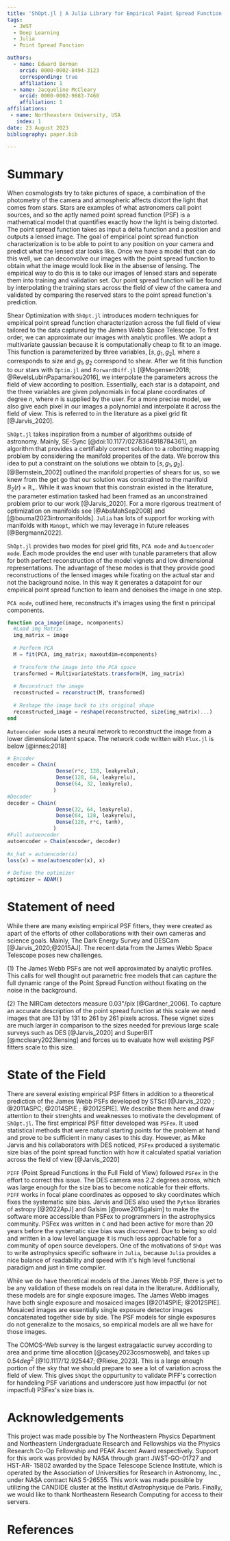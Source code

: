 ```yaml
---
title: 'ShOpt.jl | A Julia Library for Empirical Point Spread Function Characterization of JWST NIRCam Images'
tags:
  - JWST 
  - Deep Learning
  - Julia 
  - Point Spread Function

authors:
  - name: Edward Berman
    orcid: 0000-0002-8494-3123
    corresponding: true
    affiliation: 1
  - name: Jacqueline McCleary
    orcid: 0000-0002-9883-7460
    affiliation: 1
affiliations:
 - name: Northeastern University, USA
   index: 1
date: 23 August 2023
bibliography: paper.bib

---
```


# Summary
When cosmologists try to take pictures of space, a combination of the photometry of the camera and atmospheric affects distort the light that comes from stars. Stars are examples of what astronomers call point sources, and so the aptly named point spread function (PSF) is a mathematical model that quantifies exactly how the light is being distorted. The point spread function takes as input a delta function and a position and outputs a lensed image. The goal of empirical point spread function characterization is to be able to point to any position on your camera and predict what the lensed star looks like. Once we have a model that can do this well, we can deconvolve our images with the point spread function to obtain what the image would look like in the absense of lensing. The empirical way to do this is to take our images of lensed stars and seperate them into training and validation set. Our point spread function will be found by interpolating the training stars across the field of view of the camera and validated by comparing the reserved stars to the point spread function's prediction.

Shear Optimization with `ShOpt.jl` introduces modern techniques for empirical point spread function characterization across the full field of view tailored to the data captured by the James Webb Space Telescope. To first order, we can approximate our images with analytic profiles. We adopt a multivariate gaussian because it is computationally cheap to fit to an image. This function is parameterized by three variables, $[s, g_1, g_2]$, where $s$ corresponds to size and $g_1 , g_2$ correspond to shear. After we fit this function to our stars with `Optim.jl` and `ForwardDiff.jl` [@Mogensen2018; @RevelsLubinPapamarkou2016], we interpolate the parameters across the field of view according to position. Essentially, each star is a datapoint, and the three variables are given polynomials in focal plane coordinates of degree $n$, where $n$ is supplied by the user. For a more precise model, we also give each pixel in our images a polynomial and interpolate it across the field of view. This is referred to in the literature as a pixel grid fit [@Jarvis_2020]. 

`ShOpt.jl` takes inspiration from a number of algorithms outside of astronomy. Mainly, SE-Sync [@doi:10.1177/0278364918784361], an algorithm that provides a certifiably correct solution to a robotting mapping problem by considering the manifold properites of the data. We borrow this idea to put a constraint on the solutions we obtain to $[s, g_1, g_2]$. [@Bernstein_2002] outlined the manifold properties of shears for us, so we knew from the get go that our solution was constrained to the manifold $B_2(r) \times \mathbb{R}_{+}$. While it was known that this constrain existed in the literature, the parameter estimation tasked had been framed as an unconstrained problem prior to our work  [@Jarvis_2020]. For a more rigorous treatment of optimization on manifolds see [@AbsMahSep2008] and [@boumal2023intromanifolds]. `Julia` has lots of support for working with manifolds with `Manopt`, which we may leverage in future releases [@Bergmann2022]. 

`ShOpt.jl` provides two modes for pixel grid fits, `PCA mode` and `Autoencoder mode`. Each mode provides the end user with tunable parameters that allow for both perfect reconstruction of the model vignets and low dimensional representations. The advantage of these modes is that they provide good reconstructions of the lensed images while fixating on the actual star and not the background noise. In this way it generates a datapoint for our empirical point spread function to learn and denoises the image in one step.

`PCA mode`, outlined here, reconstructs it's images using the first n principal components.
```Julia
function pca_image(image, ncomponents)    
  #Load img Matrix
  img_matrix = image
    
  # Perform PCA    
  M = fit(PCA, img_matrix; maxoutdim=ncomponents)    
    
  # Transform the image into the PCA space    
  transformed = MultivariateStats.transform(M, img_matrix)    
    
  # Reconstruct the image    
  reconstructed = reconstruct(M, transformed)    
    
  # Reshape the image back to its original shape    
  reconstructed_image = reshape(reconstructed, size(img_matrix)...)    
end    
```
`Autoencoder mode` uses a neural network to reconstruct the image from a lower dimensional latent space. The network code written with `Flux.jl` is below [@innes:2018]
```Julia
# Encoder    
encoder = Chain(    
                Dense(r*c, 128, leakyrelu),    
                Dense(128, 64, leakyrelu),    
                Dense(64, 32, leakyrelu),    
               )    
#Decoder
decoder = Chain(    
                Dense(32, 64, leakyrelu),    
                Dense(64, 128, leakyrelu),    
                Dense(128, r*c, tanh),    
               )    
#Full autoencoder
autoencoder = Chain(encoder, decoder)    
                      
#x_hat = autoencoder(x)    
loss(x) = mse(autoencoder(x), x)    
    
# Define the optimizer    
optimizer = ADAM()    

```

# Statement of need
While there are many existing empirical PSF fitters, they were created as apart of the efforts of other collaborations with their own cameras and science goals. Mainly, The Dark Energy Survey and DESCam [@Jarvis_2020;@2015AJ]. The recent data from the James Webb Space Telescope poses new challenges. 

(1) The James Webb PSFs are not well approximated by analytic profiles. This calls for well thought out parametric free models that can capture the full dynamic range of the Point Spread Function without fixating on the noise in the background.  

(2) The NIRCam detectors measure 0.03"/pix [@Gardner_2006]. To capture an accurate description of the point spread function at this scale we need images that are $131$ by $131$ to $261$ by $261$ pixels across. These vignet sizes are much larger in comparison to the sizes needed for previous large scale surveys such as DES [@Jarvis_2020] and SuperBIT [@mccleary2023lensing] and forces us to evaluate how well existing PSF fitters scale to this size.


# State of the Field
There are several existing empirical PSF fitters in addition to a theoretical prediction of the James Webb PSFs developed by STScI [@Jarvis_2020 ; @2011ASPC; @2014SPIE ; @2012SPIE]. We describe them here and draw attention to their strenghts and weaknesses to motivate the development of `ShOpt.jl`. The first empirical PSF fitter developed was `PSFex`. It used statistical methods that were natural starting points for the problem at hand and prove to be sufficient in many cases to this day. However, as Mike Jarvis and his collaborators with DES noticed, `PSFex` produced a systematic size bias of the point spread function with how it calculated spatial variation across the field of view [@Jarvis_2020] 

`PIFF` (Point Spread Functions in the Full Field of View) followed `PSFex` in the effort to correct this issue. The DES camera was $2.2$ degrees across, which was large enough for the size bias to become noticable for their efforts. `PIFF` works in focal plane coordinates as opposed to sky coordinates which fixes the systematic size bias. Jarvis and DES also used the `Python` libraries of astropy [@2022ApJ] and Galsim [@rowe2015galsim] to make the software more accessible than PSFex to programmers in the astrophysics community. PSFex was written in `C` and had been active for more than 20 years before the systematic size bias was discovered. Due to being so old and written in a low level language it is much less approachable for a community of open source developers. One of the motivations of `ShOpt` was to write astrophysics specific software in `Julia`, because `Julia` provides a nice balance of readability and speed with it's high level functional paradigm and just in time compiler.

While we do have theoretical models of the James Webb PSF, there is yet to be any validation of these models on real data in the literature. Additionally, these models are for single exposure images. The James Webb images have both single exposure and mosaiced images [@2014SPIE; @2012SPIE]. Mosaiced images are essentially single exposure detector images concatenated together side by side. The PSF models for single exposures do not generalize to the mosaics, so empirical models are all we have for those images.  

The COMOS-Web survey is the largest extragalactic survey according to area and prime time allocation [@casey2023cosmosweb], and takes up $0.54 deg^2$ [@10.1117/12.925447; @Rieke_2023]. This is a large enough portion of the sky that we should prepare to see a lot of variation across the field of view. This gives `ShOpt` the oppurtunity to validate PIFF's correction for handeling PSF variations and underscore just how impactful (or not impactful) PSFex's size bias is. 

# Acknowledgements
This project was made possible by The Northeastern Physics Department and Northeastern Undergraduate Research and Fellowships via the Physics Research Co-Op Fellowship and PEAK Ascent Award respectively. Support for this work was provided by NASA through grant JWST-GO-01727 and HST-AR- 15802 awarded by the Space Telescope Science Institute, which is operated by the Association of Universities for Research in Astronomy, Inc., under NASA contract NAS 5-26555. This work was made possible by utilizing the CANDIDE cluster at the Institut d’Astrophysique de Paris. Finally, we would like to thank Northeastern Research Computing for access to their servers.

# References

